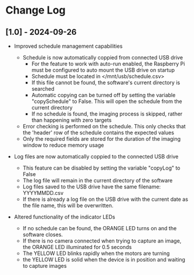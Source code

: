 # Change Log

## [1.0] - 2024-09-26
- Improved schedule management capabilities
    - Schedule is now automatically coppied from connected USB drive
        - For the feature to work with auto-run enabled, the Raspberry Pi must be configured to auto mount the USB drive on startup
        - Schedule must be located in </mnt/usb/schedule.csv>
        - If this file cannot be found, the software's current directory is searched
        - Automatic copying can be turned off by setting the variable "copySchedule" to False. This will open the schedule from the current directory
        - If no schedule is found, the imaging process is skipped, rather than happening with zero targets
    - Error checking is performed on the schedule. This only checks that the 'header' row of the schedule contains the expected values
    - Only the required fields are stored for the duration of the imaging window to reduce memory usage

- Log files are now automatically coppied to the connected USB drive
    - This feature can be disabled by setting the variable "copyLog" to False
    - The log file will remain in the current directory of the software
    - Log files saved to the USB drive have the same filename: YYYYMMDD.csv
    - If there is already a log file on the USB drive with the current date as the file name, this will be overwritten.

- Altered functionality of the indicator LEDs
    - If no schedule can be found, the ORANGE LED turns on and the software closes.
    - If there is no camera connected when trying to capture an image, the ORANGE LED illuminated for 0.5 seconds
    - The YELLOW LED blinks rapidly when the motors are turning
    - the YELLOW LED is solid when the device is in position and waiting to capture images